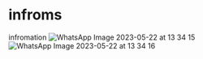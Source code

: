# infroms
infromation
![WhatsApp Image 2023-05-22 at 13 34 15](https://github.com/touyphongkeo/infroms/assets/65598032/38cbf6b6-4acb-4b72-b3aa-2ec731002809)
![WhatsApp Image 2023-05-22 at 13 34 16](https://github.com/touyphongkeo/infroms/assets/65598032/06069ec2-741b-43bd-a907-42013a8417d3)
